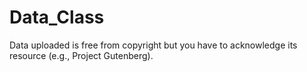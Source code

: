 # Data_Class
Data uploaded is free from copyright but you have to acknowledge its resource (e.g., Project Gutenberg).
